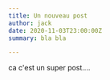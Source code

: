 ```yaml
---
title: Un nouveau post
author: jack
date: 2020-11-03T23:00:00Z
summary: bla bla

---
```

ca c'est un super post....
